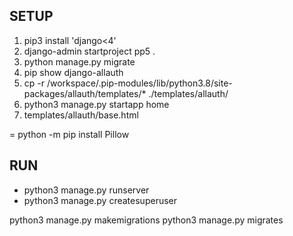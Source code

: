 ## SETUP
1. pip3 install 'django<4'
2. django-admin startproject pp5 .
3. python manage.py migrate
4. pip show django-allauth
5. cp -r /workspace/.pip-modules/lib/python3.8/site-packages/allauth/templates/* ./templates/allauth/
6. python3 manage.py startapp home
7. templates/allauth/base.html

=
python -m pip install Pillow



## RUN

- python3 manage.py runserver
- python3 manage.py createsuperuser

python3 manage.py makemigrations
python3 manage.py migrates

